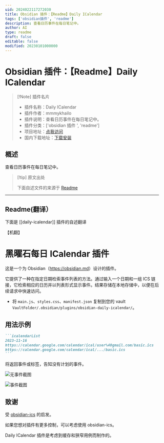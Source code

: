 ```yaml
---
uid: 2024022117272030
title: Obsidian 插件：【Readme】Daily ICalendar
tags: ['obsidian插件', 'readme']
description: 查看日历事件在每日笔记中。
author: AI
type: readme
draft: false
editable: false
modified: 20230101000000
---
```


# Obsidian 插件：【Readme】Daily ICalendar

> [!Note] 插件名片
> - 插件名称：Daily ICalendar
> - 插件作者：mmmykhailo
> - 插件说明：查看日历事件在每日笔记中。
> - 插件分类：['obsidian 插件 ', 'readme']
> - 项目地址：[点我访问](https://github.com/mmmykhailo/obsidian-daily-icalendar)
> - 国内下载地址：[下载安装](https://pkmer.cn/products/plugin/pluginMarket/?daily-icalendar)

## 概述

查看日历事件在每日笔记中。

> [!tip] 原文出处
>
>下面自述文件的来源于 [Readme](https://ghproxy.net/https://raw.githubusercontent.com/mmmykhailo/obsidian-daily-icalendar/master/README.md)

---

## Readme(翻译）

下面是 [[daily-icalendar]] 插件的自述翻译

【机翻】

# 黑曜石每日 ICalendar 插件

这是一个为 Obsidian（<https://obsidian.md>）设计的插件。

它提供了一种在指定日期检索事件列表的方法。通过输入一个日期和一组 ICS 链接，它检索相应的日历并以列表形式显示事件。结果存储在本地存储中，以便在后续请求中快速访问。

- 将 `main.js`、`styles.css`、`manifest.json` 复制到您的 vault `VaultFolder/.obsidian/plugins/obsidian-daily-icalendar/`。

## 用法示例

~~~markdown
```icalendarList
2023-11-16
https://calendar.google.com/calendar/ical/user%40gmail.com/basic.ics
https://calendar.google.com/calendar/ical/.../basic.ics
```
~~~

将返回事件或标签，告知没有计划的事件。

![无事件截图](https://cdn.pkmer.cn/covers/daily-icalendar_2_0.png!pkmer)

![事件截图](https://cdn.pkmer.cn/covers/daily-icalendar_2_1.png!pkmer)

## 致谢

受 [obsidian-ics](https://github.com/muness/obsidian-ics) 的启发。

如果您想对插件有更多控制，可以考虑使用 obsidian-ics。

Daily ICalendar 插件是考虑到缓存和狭窄用例而制作的。
